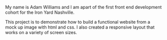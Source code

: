 My name is Adam Williams and I am apart of the first front end development cohort for the Iron Yard Nashville.

This project is to demonstrate how to build a functional website from a mock up image with html and css. I also created a responsive layout that works on a variety of screen sizes.
